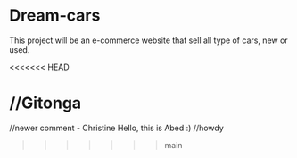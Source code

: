 # Dream-cars

This project will be an e-commerce website that sell all type of cars, new or used.

<<<<<<< HEAD



//Gitonga
=======
//newer comment - Christine
Hello, this is Abed :)
//howdy
>>>>>>> main
